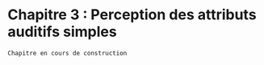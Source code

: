 
# Chapitre 3 : Perception des attributs auditifs simples

```{warning}
Chapitre en cours de construction
```
